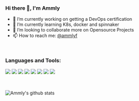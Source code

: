 ### Hi there 👋, I'm Ammly

 - 🔭 I’m currently working on getting a DevOps certification
 - 🌱 I’m currently learning K8s, docker and spinnaker
 - 👯 I’m looking to collaborate more on Opensource Projects
 - 📫 How to reach me: [@ammlyf](https://twitter.com/ammlyf)

<br />

### Languages and Tools:
<p>
 <img src="https://img.shields.io/badge/-Laravel-F55247?style=flat-square&logo=Laravel&logoColor=white"/>
 <img src="https://img.shields.io/badge/-Vue.js-42B883?style=flat-square&logo=Vue.js&logoColor=white"/>
 <img src="https://img.shields.io/badge/-Google%20Cloud-4285F4?style=flat-square&logo=Google%20Cloud&logoColor=white"/>
 <img src="https://img.shields.io/badge/-AWS-f58d2b?style=flat-square&logo=aws&logoColor=white"/>
 <img src="https://img.shields.io/badge/-Kubernetes-326de6?style=flat-square&logo=Kubernetes&logoColor=white"/>
 <img src="https://img.shields.io/badge/-Docker-2395ed?style=flat-square&logo=Docker&logoColor=white"/>
 <img src="https://img.shields.io/badge/-MongoDB-4a9f46?style=flat-square&logo=MongoDB&logoColor=white"/>
 <img src="https://img.shields.io/badge/-Git-F44D27?style=flat-square&logo=Git&logoColor=white"/>
</p>
<br />
<br />

  <img align="center" src="https://github-readme-stats.vercel.app/api?username=ammly&show_icons=true&include_all_commits=true&count_private=true&theme=radical" alt="Ammly's github stats" />
